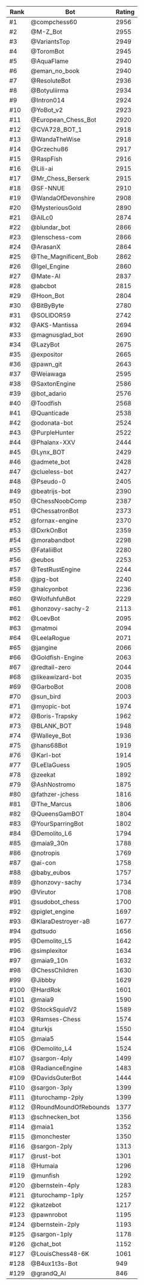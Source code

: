 Rank|Bot|Rating
---|---|---
#1|@compchess60|2956
#2|@M-Z_Bot|2955
#3|@VariantsTop|2949
#4|@ToromBot|2945
#5|@AquaFlame|2940
#6|@eman_no_book|2940
#7|@ResoluteBot|2936
#8|@Botyuliirma|2934
#9|@Intron014|2924
#10|@YoBot_v2|2923
#11|@European_Chess_Bot|2920
#12|@CVA728_BOT_1|2918
#13|@WandaTheWise|2918
#14|@Grzechu86|2917
#15|@RaspFish|2916
#16|@Lili-ai|2915
#17|@Mr_Chess_Berserk|2915
#18|@SF-NNUE|2910
#19|@WandaOfDevonshire|2908
#20|@MysteriousGold|2890
#21|@AILc0|2874
#22|@blundar_bot|2866
#23|@lenschess-com|2866
#24|@ArasanX|2864
#25|@The_Magnificent_Bob|2862
#26|@Igel_Engine|2860
#27|@Mate-AI|2837
#28|@abcbot|2815
#29|@Hoon_Bot|2804
#30|@BitByByte|2780
#31|@SOLIDOR59|2742
#32|@AKS-Mantissa|2694
#33|@magnusglad_bot|2690
#34|@LazyBot|2675
#35|@expositor|2665
#36|@pawn_git|2643
#37|@Weiawaga|2595
#38|@SaxtonEngine|2586
#39|@bot_adario|2576
#40|@Toodfish|2568
#41|@Quanticade|2538
#42|@odonata-bot|2524
#43|@PurpleHunter|2522
#44|@Phalanx-XXV|2444
#45|@Lynx_BOT|2429
#46|@admete_bot|2428
#47|@clueless-bot|2427
#48|@Pseudo-0|2405
#49|@beatrijs-bot|2390
#50|@ChessNoobComp|2387
#51|@ChessatronBot|2373
#52|@fornax-engine|2370
#53|@DxrkOnBot|2359
#54|@morabandbot|2298
#55|@FataliiBot|2280
#56|@eubos|2253
#57|@TestRustEngine|2244
#58|@jpg-bot|2240
#59|@halcyonbot|2236
#60|@WolfuhfuhBot|2229
#61|@honzovy-sachy-2|2113
#62|@LoevBot|2095
#63|@matmoi|2094
#64|@LeelaRogue|2071
#65|@jangine|2066
#66|@Goldfish-Engine|2063
#67|@redtail-zero|2044
#68|@likeawizard-bot|2035
#69|@GarboBot|2008
#70|@sun_bird|2003
#71|@myopic-bot|1974
#72|@Boris-Trapsky|1962
#73|@BLANK_BOT|1948
#74|@Walleye_Bot|1936
#75|@hans68Bot|1919
#76|@Karl-bot|1914
#77|@LeElaGuess|1905
#78|@zeekat|1892
#79|@AshNostromo|1875
#80|@fathzer-jchess|1816
#81|@The_Marcus|1806
#82|@QueensGamBOT|1804
#83|@YourSparringBot|1802
#84|@Demolito_L6|1794
#85|@maia9_30n|1788
#86|@notropis|1769
#87|@ai-con|1758
#88|@baby_eubos|1757
#89|@honzovy-sachy|1734
#90|@Virutor|1708
#91|@sudobot_chess|1700
#92|@piglet_engine|1697
#93|@KlaraDestroyer-aB|1677
#94|@dtsudo|1656
#95|@Demolito_L5|1642
#96|@simplexitor|1634
#97|@maia9_10n|1632
#98|@ChessChildren|1630
#99|@Jibbby|1629
#100|@HardRok|1601
#101|@maia9|1590
#102|@StockSquidV2|1589
#103|@Ramses-Chess|1574
#104|@turkjs|1550
#105|@maia5|1544
#106|@Demolito_L4|1524
#107|@sargon-4ply|1499
#108|@RadianceEngine|1483
#109|@DavidsGuterBot|1444
#110|@sargon-3ply|1399
#111|@turochamp-2ply|1399
#112|@RoundMoundOfRebounds|1377
#113|@schnecken_bot|1356
#114|@maia1|1352
#115|@monchester|1350
#116|@sargon-2ply|1313
#117|@rust-bot|1301
#118|@Humaia|1296
#119|@munfish|1292
#120|@bernstein-4ply|1283
#121|@turochamp-1ply|1257
#122|@katzebot|1217
#123|@pawnrobot|1195
#124|@bernstein-2ply|1193
#125|@sargon-1ply|1178
#126|@chat_bot|1152
#127|@LouisChess48-6K|1061
#128|@B4ux1t3s-Bot|949
#129|@grandQ_AI|846
